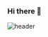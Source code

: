 ### Hi there 👋
![header](https://capsule-render.vercel.app/api?type=soft&color=0:6DBBF7,100:6D72F7&height=300&section=header&text=SungMin&fontSize=90&fontColor=000000)
